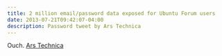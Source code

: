 ```yaml
---
title: 2 million email/password data exposed for Ubuntu Forum users
date: 2013-07-21T09:42:07-04:00
description: Password tweet by Ars Technica
---
```

Ouch.
[Ars Technica](http://arstechnica.com/security/2013/07/hack-exposes-e-mail-addresses-password-data-for-2-million-ubuntu-forum-users/)
